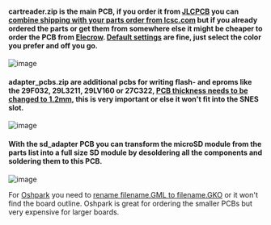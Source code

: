 #### cartreader.zip is the main PCB, if you order it from [JLCPCB](https://jlcpcb.com/quote) you can [combine shipping with your parts order from lcsc.com](https://github.com/sanni/cartreader/wiki/Needed-Parts) but if you already ordered the parts or get them from somewhere else it might be cheaper to order the PCB from [Elecrow](https://www.elecrow.com/pcb-manufacturing.html). [Default settings](https://www.dropbox.com/s/06dnus50ikmsmya/pcb16.jpg?dl=0) are fine, just select the color you prefer and off you go.    

![image](https://dl.dropboxusercontent.com/s/ta7pjoxn9kirtan/v17pcb.png?dl=1)   

#### adapter_pcbs.zip are additional pcbs for writing flash- and eproms like the 29F032, 29L3211, 29LV160 or 27C322, [PCB thickness needs to be changed to 1.2mm](https://www.dropbox.com/s/va1c72073cqfy90/pcb12.jpg?dl=0), this is very important or else it won't fit into the SNES slot.   
   
![image](https://dl.dropboxusercontent.com/s/msi0bsg2f83z2yt/adapter_pcbs.gif?dl=1)    

#### With the sd_adapter PCB you can transform the microSD module from the parts list into a full size SD module by desoldering all the components and soldering them to this PCB.  

![image](https://dl.dropboxusercontent.com/s/jcse9iaxm3bbuu6/sd_adapter.pngg?dl=1)    


For [Oshpark](https://oshpark.com/) you need to [rename filename.GML to filename.GKO](https://www.dropbox.com/s/0rcvhalgeu11sf8/rename.jpg?dl=0) or it won't find the board outline. Oshpark is great for ordering the smaller PCBs but very expensive for larger boards.   
